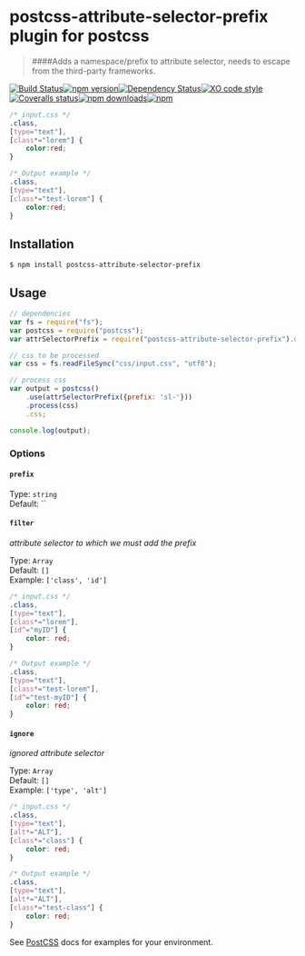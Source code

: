 # postcss-attribute-selector-prefix plugin for postcss
> ####Adds a namespace/prefix to attribute selector, needs to escape from the third-party frameworks.


[![Build Status](https://img.shields.io/travis/GitScrum/postcss-attribute-selector-prefix.svg?style=flat-square)](https://travis-ci.org/GitScrum/postcss-attribute-selector-prefix)[![npm version](https://img.shields.io/npm/v/postcss-attribute-selector-prefix.svg?style=flat-square)](https://www.npmjs.com/package/postcss-attribute-selector-prefix)[![Dependency Status](https://david-dm.org/gitscrum/postcss-attribute-selector-prefix.svg?style=flat-square)](https://david-dm.org/gitscrum/postcss-attribute-selector-prefix)[![XO code style](https://img.shields.io/badge/code_style-XO-5ed9c7.svg?style=flat-square)](https://github.com/sindresorhus/xo)[![Coveralls status](https://img.shields.io/coveralls/GitScrum/postcss-attribute-selector-prefix.svg?style=flat-square)](https://coveralls.io/r/GitScrum/postcss-attribute-selector-prefix)[![npm downloads](https://img.shields.io/npm/dm/postcss-attribute-selector-prefix.svg?style=flat-square)](https://www.npmjs.com/package/postcss-attribute-selector-prefix)[![npm](https://img.shields.io/npm/dt/postcss-attribute-selector-prefix.svg?style=flat-square)](https://www.npmjs.com/package/postcss-attribute-selector-prefix)

```css
/* input.css */
.class, 
[type="text"], 
[class*="lorem"] { 
    color:red; 
}
```

```css
/* Output example */
.class, 
[type="text"], 
[class*="test-lorem"] { 
    color:red; 
}
```

## Installation

```console
$ npm install postcss-attribute-selector-prefix
```

## Usage

```js
// dependencies
var fs = require("fs");
var postcss = require("postcss");
var attrSelectorPrefix = require("postcss-attribute-selector-prefix").default;

// css to be processed
var css = fs.readFileSync("css/input.css", "utf8");

// process css
var output = postcss()
    .use(attrSelectorPrefix({prefix: 'sl-'}))
    .process(css)
    .css;

console.log(output);
```

### Options

#### `prefix`

Type: `string`  
Default: ``

#### `filter`
*attribute selector to which we must add the prefix*

Type: `Array`  
Default: `[]`  
Example: `['class', 'id']`

```css
/* input.css */
.class, 
[type="text"], 
[class*="lorem"],
[id^="myID"] { 
    color: red; 
}
```

```css
/* Output example */
.class, 
[type="text"], 
[class*="test-lorem"],
[id^="test-myID"] { 
    color: red; 
}
```

#### `ignore`
*ignored attribute selector*

Type: `Array`  
Default: `[]`  
Example: `['type', 'alt']`

```css
/* input.css */
.class, 
[type="text"], 
[alt*="ALT"],
[class*="class"] { 
    color: red; 
}
```

```css
/* Output example */
.class, 
[type="text"], 
[alt*="ALT"],
[class*="test-class"] { 
    color: red; 
}
```

See [PostCSS](https://github.com/postcss/postcss) docs for examples for your environment.
